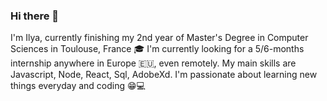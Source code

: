 ### Hi there 👋

I'm Ilya, currently finishing my 2nd year of Master's Degree in Computer Sciences in Toulouse, France 🎓
I'm currently looking for a 5/6-months internship anywhere in Europe 🇪🇺, even remotely. My main skills are Javascript, Node, React, Sql, AdobeXd.
I'm passionate about learning new things everyday and coding :grin::computer:

